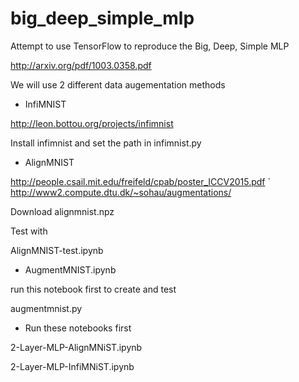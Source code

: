 # big_deep_simple_mlp
Attempt to use TensorFlow to reproduce the Big, Deep, Simple MLP 

http://arxiv.org/pdf/1003.0358.pdf

We will use 2 different data augementation methods

- InfiMNIST

http://leon.bottou.org/projects/infimnist

Install infimnist and set the path in infimnist.py  

- AlignMNIST

http://people.csail.mit.edu/freifeld/cpab/poster_ICCV2015.pdf
`
http://www2.compute.dtu.dk/~sohau/augmentations/

Download alignmnist.npz	

Test with

AlignMNIST-test.ipynb

- AugmentMNIST.ipynb

run this notebook first to create and test

augmentmnist.py


- Run these notebooks first

2-Layer-MLP-AlignMNiST.ipynb

2-Layer-MLP-InfiMNiST.ipynb  










